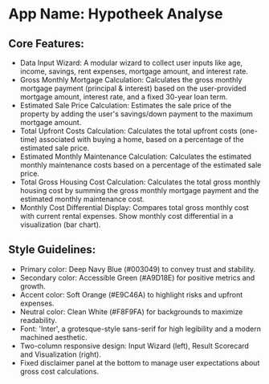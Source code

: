 # **App Name**: Hypotheek Analyse

## Core Features:

- Data Input Wizard: A modular wizard to collect user inputs like age, income, savings, rent expenses, mortgage amount, and interest rate.
- Gross Monthly Mortgage Calculation: Calculates the gross monthly mortgage payment (principal & interest) based on the user-provided mortgage amount, interest rate, and a fixed 30-year loan term.
- Estimated Sale Price Calculation: Estimates the sale price of the property by adding the user's savings/down payment to the maximum mortgage amount.
- Total Upfront Costs Calculation: Calculates the total upfront costs (one-time) associated with buying a home, based on a percentage of the estimated sale price.
- Estimated Monthly Maintenance Calculation: Calculates the estimated monthly maintenance costs based on a percentage of the estimated sale price.
- Total Gross Housing Cost Calculation: Calculates the total gross monthly housing cost by summing the gross monthly mortgage payment and the estimated monthly maintenance cost.
- Monthly Cost Differential Display: Compares total gross monthly cost with current rental expenses. Show monthly cost differential in a visualization (bar chart).

## Style Guidelines:

- Primary color: Deep Navy Blue (#003049) to convey trust and stability.
- Secondary color: Accessible Green (#A9D18E) for positive metrics and growth.
- Accent color: Soft Orange (#E9C46A) to highlight risks and upfront expenses.
- Neutral color: Clean White (#F8F9FA) for backgrounds to maximize readability.
- Font: 'Inter', a grotesque-style sans-serif for high legibility and a modern machined aesthetic.
- Two-column responsive design: Input Wizard (left), Result Scorecard and Visualization (right).
- Fixed disclaimer panel at the bottom to manage user expectations about gross cost calculations.